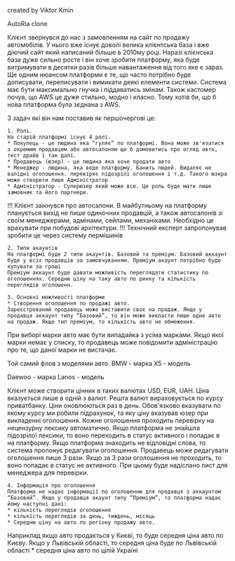 created by Viktor Kmin

AutoRia clone



Клієнт звернувся до нас з замовленням на сайт по продажу автомобілів.
	У нього вже існує доволі велика клієнтська база і вже діючий сайт який написаний більше в 2010му році. Наразі клієнська база дуже сильно росте і він хоче зробити платформу, яка буде витримувати в десятки разів більше навантаження від того яке є зараз.
Ще одним нюансом платформи є те, що часто потрібно буде дописувати, переписувати і вимикати деякі елементи системи.
Система має бути максимально гнучка і піддаватись змінам.
Також кастомер почув, що АWS це дуже стильно, модно і класно. Тому хотів би, що б нова платформа була зєднана з AWS.

З задач які він нам поставив як першочергові це:

	1. Ролі.
	На старій платформі існує 4 ролі.
	* Покупець - це людина яка “гуляє” по платформі. Вона може зв'язатися з окремим продавцем або автосалоном що б домовитись про огляд авто, тест драйв і так далі.
	* Продавець (юзер) - це людина яка хоче продати авто
	* Менеджер - людина, яка веде платформу. Банить людей. Видаляє не валідні оголошення. перевіряє підозрілі оголошення і т.д. Такого юзера може створити лише Адміністратор
	* Адміністратор - Суперюзер який може все. Це роль буде мати лише замовник та його партнери.

!!! Клієнт заікнувся про автосалони. В майбутньому на платформу планується вихід не лише одиночних продавцій, а також автосалонів зі своїм менеджерами, адмінами, сейлами, механіками. Необхідно це врахувати при побудові архітектури.
!!! Технічний експерт запропонував зробити це через систему пермішинів

	2. Типи акаунтів
	На платформі буде 2 типи акаунтів. Базовий та преміум. Базовий аккаунт буде у всіх продавців за замовчуванням. Преміум акаунт потрібно буде купувати за гроші
	Преміум аккаунт буде давати можливість переглядати статистику по оголошеннях. Середню ціну на таку авто по ринку та кількість переглядів оголошенн.

	3. Основні можливості платформи
	* Створення оголошення по продажі авто.
	Зареєстрований продавець може виставити своє на продаж. Якщо у  продавця аккаунт типу “Базовий”, то він може викласти лише одне авто на продаж. Якщо тип преміум, то кількість авто не обмеження.
При виборі марки авто має бути випадайка з усіма марками. Якщо якої марки немає у списку, то продавець може повідомити адміністрацію про те, що даної марки не вистачає.

Той самий флов з моделями авто.
BMW - марка
X5 - модель

Daewoo - марка
Lanos - модель

Клієнт може створити цінник в таких валютах USD, EUR, UAH. Ціна вказується лише в одній з валют. Решта валют вираховується по курсу приватбанку. Ціни оновлюються раз в день. Обов'язково вказувати по якому курсу ми робили підрахунок, та яку ціну вказував юзер при викладенні оголошення.
Кожне оголошення проходить перевірку на нецензурну лексику автоматично.
Якщо платформа не знайшла підозрілої лексики, то воно переходить в статус активного і попадає в на платформу. Якщо платформа знаходить не відповідні слова, то система пропонує редагувати оголошення. Продавець може редагувати оголошення лише 3 рази. Якщо за 3 рази оголошення не проходить, то воно попадає в статус не активного. При цьому буде надіслано лист для менеджера для перевірки.

	4. Інформація про оголошення
	Платформа не надає інформації по оголошенню для продавця з аккаунтом “Базовий”. Якщо у продавця акаунт типу “Преміум”, то платформа надає йому наступні дані:
	* кількість переглядів оголошення
	* кількість переглядів за день, тиждень, місяць
	* Середню ціну на авто по регіону продажу авто.
Наприклад якщо авто продається у Києві, то буде середня ціна авто по Києву.
Якщо у Львівській області, то середня ціна буде по Львівській області
	* середня ціна авто по цілій Україні
